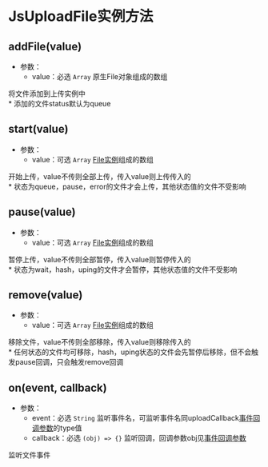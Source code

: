 # JsUploadFile实例方法

## addFile(value)

+ 参数：
  + value：必选 `Array` 原生File对象组成的数组

将文件添加到上传实例中<br>* 添加的文件status默认为queue

## start(value)

+ 参数：
  + value：可选 `Array` [File实例](/usage/file-attr.md)组成的数组

开始上传，value不传则全部上传，传入value则上传传入的
<br>* 状态为queue，pause，error的文件才会上传，其他状态值的文件不受影响

## pause(value)

+ 参数：
  + value：可选 `Array` [File实例](/usage/file-attr.md)组成的数组

暂停上传，value不传则全部暂停，传入value则暂停传入的
<br>* 状态为wait，hash，uping的文件才会暂停，其他状态值的文件不受影响

## remove(value)

+ 参数：
  + value：可选 `Array` [File实例](/usage/file-attr.md)组成的数组

移除文件，value不传则全部移除，传入value则移除传入的
<br>* 任何状态的文件均可移除，hash，uping状态的文件会先暂停后移除，但不会触发pause回调，只会触发remove回调

## on(event, callback)

+ 参数：
  + event：必选 `String` 监听事件名，可监听事件名同uploadCallback[事件回调参数](/usage/cb-params.md)的type值
  + callback：必选 `(obj) => {}` 监听回调，回调参数obj见[事件回调参数](/usage/cb-params.md)

监听文件事件
